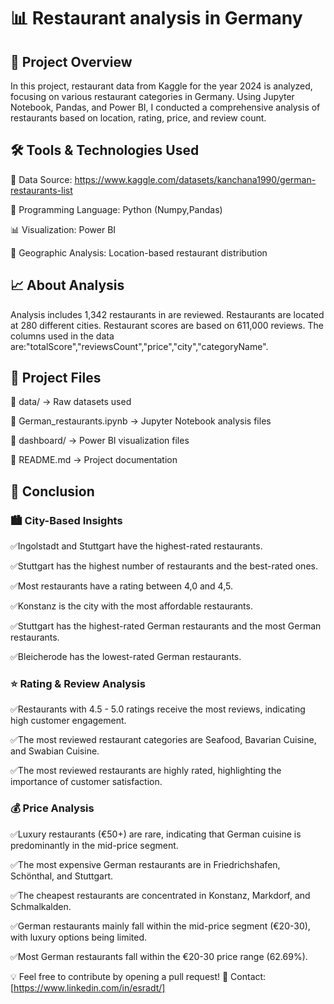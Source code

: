 # 📊 Restaurant analysis in Germany

## 📌 Project Overview
In this project, restaurant data from Kaggle for the year 2024 is analyzed, focusing on various restaurant categories in Germany. Using Jupyter Notebook, Pandas, and Power BI, I conducted a comprehensive analysis of restaurants based on location, rating, price, and review count.

## 🛠 Tools & Technologies Used

📂 Data Source: https://www.kaggle.com/datasets/kanchana1990/german-restaurants-list

🐍 Programming Language: Python (Numpy,Pandas)

📊 Visualization: Power BI

📍 Geographic Analysis: Location-based restaurant distribution


## 📈 About Analysis

Analysis includes 1,342 restaurants in are reviewed. Restaurants are located at 280 different cities. Restaurant scores are based on 611,000 reviews.
The columns used in the data are:"totalScore","reviewsCount","price","city","categoryName".


## 📌 Project Files

📁 data/ → Raw datasets used

📁 German_restaurants.ipynb → Jupyter Notebook analysis files

📁 dashboard/ → Power BI visualization files

📜 README.md → Project documentation



## 📌 Conclusion

### 🏙️ City-Based Insights

✅Ingolstadt and Stuttgart have the highest-rated restaurants.

✅Stuttgart has the highest number of restaurants and the best-rated ones.

✅Most restaurants have a rating between 4,0 and 4,5.

✅Konstanz is the city with the most affordable restaurants.

✅Stuttgart has the highest-rated German restaurants and the most German restaurants.

✅Bleicherode has the lowest-rated German restaurants.


### ⭐ Rating & Review Analysis

✅Restaurants with 4.5 - 5.0 ratings receive the most reviews, indicating high customer engagement.

✅The most reviewed restaurant categories are Seafood, Bavarian Cuisine, and Swabian Cuisine.

✅The most reviewed restaurants are highly rated, highlighting the importance of customer satisfaction.


### 💰 Price Analysis

✅Luxury restaurants (€50+) are rare, indicating that German cuisine is predominantly in the mid-price segment.

✅The most expensive German restaurants are in Friedrichshafen, Schönthal, and Stuttgart.

✅The cheapest restaurants are concentrated in Konstanz, Markdorf, and Schmalkalden.

✅German restaurants mainly fall within the mid-price segment (€20-30), with luxury options being limited.

✅Most German restaurants fall within the €20-30 price range (62.69%).



💡 Feel free to contribute by opening a pull request!
📩 Contact: [https://www.linkedin.com/in/esradt/]
